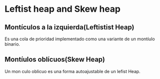 # Leftist heap and Skew heap
## Montículos a la izquierda(Leftistist Heap)
Es una cola de prioridad implementado como una variante de un montíulo binario.
## Montíulos oblícuos(Skew Heap)
Un mon culo oblicuo es una forma autoajustable de un lefist Heap.
